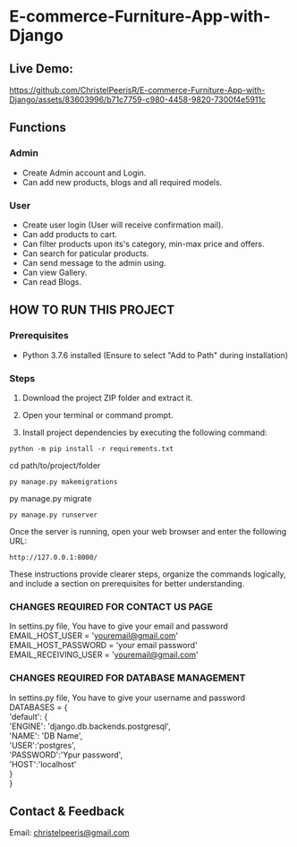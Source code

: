 # E-commerce-Furniture-App-with-Django

## Live Demo:

https://github.com/ChristelPeerisR/E-commerce-Furniture-App-with-Django/assets/83603996/b71c7759-c980-4458-9820-7300f4e5911c

## Functions

### Admin
- Create Admin account and Login.
- Can add new products, blogs and all required models.

### User
- Create user login (User will receive confirmation mail).
- Can add products to cart.
- Can filter products upon its's category, min-max price and offers.
- Can search for paticular products.
- Can send message to the admin using. 
- Can view Gallery.
- Can read Blogs.

## HOW TO RUN THIS PROJECT

### Prerequisites
- Python 3.7.6 installed (Ensure to select "Add to Path" during installation)

### Steps
1. Download the project ZIP folder and extract it.
2. Open your terminal or command prompt.

3. Install project dependencies by executing the following command:
```
python -m pip install -r requirements.txt
```
cd path/to/project/folder
```
py manage.py makemigrations
```
py manage.py migrate
```
py manage.py runserver
```
Once the server is running, open your web browser and enter the following URL:
```
http://127.0.0.1:8000/
```

These instructions provide clearer steps, organize the commands logically, and include a section on prerequisites for better understanding.

### CHANGES REQUIRED FOR CONTACT US PAGE
In settins.py file, You have to give your email and password<br>
EMAIL_HOST_USER = 'youremail@gmail.com'<br>
EMAIL_HOST_PASSWORD = 'your email password'<br>
EMAIL_RECEIVING_USER = 'youremail@gmail.com'<br>

### CHANGES REQUIRED FOR DATABASE MANAGEMENT
In settins.py file, You have to give your username and password<br>
DATABASES = {<br>
    'default': {<br>
        'ENGINE': 'django.db.backends.postgresql',<br>
        'NAME': 'DB Name',<br>
        'USER':'postgres',<br>
        'PASSWORD':'Ypur password',<br>
        'HOST':'localhost'<br>
    }<br>
}<br>

## Contact & Feedback
Email: christelpeeris@gmail.com

